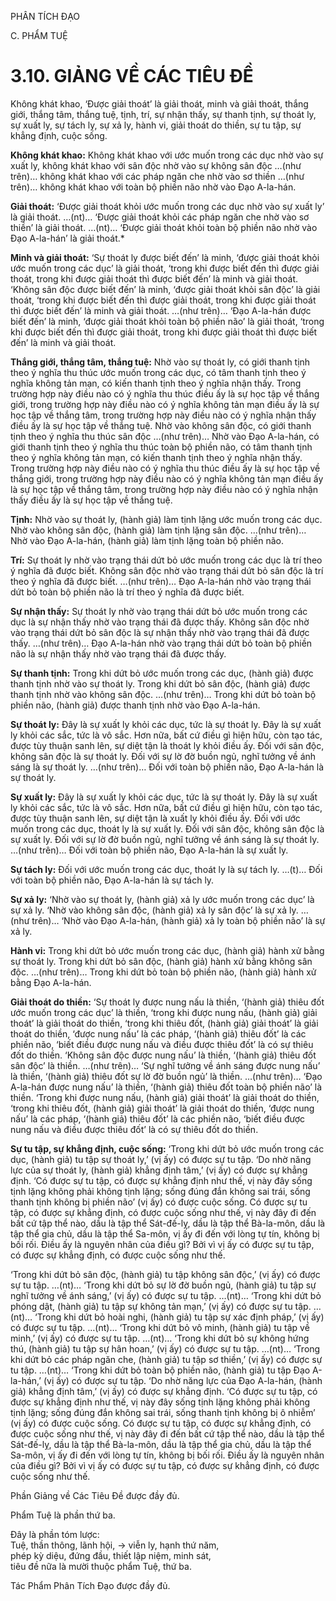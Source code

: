 PHÂN TÍCH ĐẠO

C. PHẨM TUỆ

# 3.10. GIẢNG VỀ CÁC TIÊU ĐỀ

Không khát khao, ‘Được giải thoát’ là giải thoát, minh và giải thoát, thắng giới, thắng tâm, thắng tuệ, tịnh, trí, sự nhận thấy, sự thanh tịnh, sự thoát ly, sự xuất ly, sự tách ly, sự xả ly, hành vi, giải thoát do thiền, sự tu tập, sự khẳng định, cuộc sống.

**Không khát khao:** Không khát khao với ước muốn trong các dục nhờ vào sự xuất ly, không khát khao với sân độc nhờ vào sự không sân độc …(như trên)… không khát khao với các pháp ngăn che nhờ vào sơ thiền …(như trên)… không khát khao với toàn bộ phiền não nhờ vào Đạo A-la-hán.

**Giải thoát:** ‘Được giải thoát khỏi ước muốn trong các dục nhờ vào sự xuất ly’ là giải thoát. …(nt)… ‘Được giải thoát khỏi các pháp ngăn che nhờ vào sơ thiền’ là giải thoát. …(nt)… ‘Được giải thoát khỏi toàn bộ phiền não nhờ vào Đạo A-la-hán’ là giải thoát.\*

**Minh và giải thoát:** ‘Sự thoát ly được biết đến’ là minh, ‘được giải thoát khỏi ước muốn trong các dục’ là giải thoát, ‘trong khi được biết đến thì được giải thoát, trong khi được giải thoát thì được biết đến’ là minh và giải thoát. ‘Không sân độc được biết đến’ là minh, ‘được giải thoát khỏi sân độc’ là giải thoát, ‘trong khi được biết đến thì được giải thoát, trong khi được giải thoát thì được biết đến’ là minh và giải thoát. …(như trên)… ‘Đạo A-la-hán được biết đến’ là minh, ‘được giải thoát khỏi toàn bộ phiền não’ là giải thoát, ‘trong khi được biết đến thì được giải thoát, trong khi được giải thoát thì được biết đến’ là minh và giải thoát.

**Thắng giới, thắng tâm, thắng tuệ:** Nhờ vào sự thoát ly, có giới thanh tịnh theo ý nghĩa thu thúc ước muốn trong các dục, có tâm thanh tịnh theo ý nghĩa không tản mạn, có kiến thanh tịnh theo ý nghĩa nhận thấy. Trong trường hợp này điều nào có ý nghĩa thu thúc điều ấy là sự học tập về thắng giới, trong trường hợp này điều nào có ý nghĩa không tản mạn điều ấy là sự học tập về thắng tâm, trong trường hợp này điều nào có ý nghĩa nhận thấy điều ấy là sự học tập về thắng tuệ. Nhờ vào không sân độc, có giới thanh tịnh theo ý nghĩa thu thúc sân độc …(như trên)… Nhờ vào Đạo A-la-hán, có giới thanh tịnh theo ý nghĩa thu thúc toàn bộ phiền não, có tâm thanh tịnh theo ý nghĩa không tản mạn, có kiến thanh tịnh theo ý nghĩa nhận thấy. Trong trường hợp này điều nào có ý nghĩa thu thúc điều ấy là sự học tập về thắng giới, trong trường hợp này điều nào có ý nghĩa không tản mạn điều ấy là sự học tập về thắng tâm, trong trường hợp này điều nào có ý nghĩa nhận thấy điều ấy là sự học tập về thắng tuệ.

**Tịnh:** Nhờ vào sự thoát ly, (hành giả) làm tịnh lặng ước muốn trong các dục. Nhờ vào không sân độc, (hành giả) làm tịnh lặng sân độc. …(như trên)… Nhờ vào Đạo A-la-hán, (hành giả) làm tịnh lặng toàn bộ phiền não.

**Trí:** Sự thoát ly nhờ vào trạng thái dứt bỏ ước muốn trong các dục là trí theo ý nghĩa đã được biết. Không sân độc nhờ vào trạng thái dứt bỏ sân độc là trí theo ý nghĩa đã được biết. …(như trên)… Đạo A-la-hán nhờ vào trạng thái dứt bỏ toàn bộ phiền não là trí theo ý nghĩa đã được biết.

**Sự nhận thấy:** Sự thoát ly nhờ vào trạng thái dứt bỏ ước muốn trong các dục là sự nhận thấy nhờ vào trạng thái đã được thấy. Không sân độc nhờ vào trạng thái dứt bỏ sân độc là sự nhận thấy nhờ vào trạng thái đã được thấy. …(như trên)… Đạo A-la-hán nhờ vào trạng thái dứt bỏ toàn bộ phiền não là sự nhận thấy nhờ vào trạng thái đã được thấy.

**Sự thanh tịnh:** Trong khi dứt bỏ ước muốn trong các dục, (hành giả) được thanh tịnh nhờ vào sự thoát ly. Trong khi dứt bỏ sân độc, (hành giả) được thanh tịnh nhờ vào không sân độc. …(như trên)… Trong khi dứt bỏ toàn bộ phiền não, (hành giả) được thanh tịnh nhờ vào Đạo A-la-hán.

**Sự thoát ly:** Đây là sự xuất ly khỏi các dục, tức là sự thoát ly. Đây là sự xuất ly khỏi các sắc, tức là vô sắc. Hơn nữa, bất cứ điều gì hiện hữu, còn tạo tác, được tùy thuận sanh lên, sự diệt tận là thoát ly khỏi điều ấy. Đối với sân độc, không sân độc là sự thoát ly. Đối với sự lờ đờ buồn ngủ, nghĩ tưởng về ánh sáng là sự thoát ly. …(như trên)… Đối với toàn bộ phiền não, Đạo A-la-hán là sự thoát ly.

**Sự xuất ly:** Đây là sự xuất ly khỏi các dục, tức là sự thoát ly. Đây là sự xuất ly khỏi các sắc, tức là vô sắc. Hơn nữa, bất cứ điều gì hiện hữu, còn tạo tác, được tùy thuận sanh lên, sự diệt tận là xuất ly khỏi điều ấy. Đối với ước muốn trong các dục, thoát ly là sự xuất ly. Đối với sân độc, không sân độc là sự xuất ly. Đối với sự lờ đờ buồn ngủ, nghĩ tưởng về ánh sáng là sự thoát ly. …(như trên)… Đối với toàn bộ phiền não, Đạo A-la-hán là sự xuất ly.

**Sự tách ly:** Đối với ước muốn trong các dục, thoát ly là sự tách ly. …(t)… Đối với toàn bộ phiền não, Đạo A-la-hán là sự tách ly.

**Sự xả ly:** ‘Nhờ vào sự thoát ly, (hành giả) xả ly ước muốn trong các dục’ là sự xả ly. ‘Nhờ vào không sân độc, (hành giả) xả ly sân độc’ là sự xả ly. …(như trên)… ‘Nhờ vào Đạo A-la-hán, (hành giả) xả ly toàn bộ phiền não’ là sự xả ly.

**Hành vi:** Trong khi dứt bỏ ước muốn trong các dục, (hành giả) hành xử bằng sự thoát ly. Trong khi dứt bỏ sân độc, (hành giả) hành xử bằng không sân độc. …(như trên)… Trong khi dứt bỏ toàn bộ phiền não, (hành giả) hành xử bằng Đạo A-la-hán.

**Giải thoát do thiền:** ‘Sự thoát ly được nung nấu là thiền, ‘(hành giả) thiêu đốt ước muốn trong các dục’ là thiền, ‘trong khi được nung nấu, (hành giả) giải thoát’ là giải thoát do thiền, ‘trong khi thiêu đốt, (hành giả) giải thoát’ là giải thoát do thiền, ‘được nung nấu’ là các pháp, ‘(hành giả) thiêu đốt’ là các phiền não, ‘biết điều được nung nấu và điều được thiêu đốt’ là có sự thiêu đốt do thiền. ‘Không sân độc được nung nấu’ là thiền, ‘(hành giả) thiêu đốt sân độc’ là thiền. …(như trên)… ‘Sự nghĩ tưởng về ánh sáng được nung nấu’ là thiền, ‘(hành giả) thiêu đốt sự lờ đờ buồn ngủ’ là thiền. …(như trên)… ‘Đạo A-la-hán được nung nấu’ là thiền, ‘(hành giả) thiêu đốt toàn bộ phiền não’ là thiền. ‘Trong khi được nung nấu, (hành giả) giải thoát’ là giải thoát do thiền, ‘trong khi thiêu đốt, (hành giả) giải thoát’ là giải thoát do thiền, ‘được nung nấu’ là các pháp, ‘(hành giả) thiêu đốt’ là các phiền não, ‘biết điều được nung nấu và điều được thiêu đốt’ là có sự thiêu đốt do thiền.

**Sự tu tập, sự khẳng định, cuộc sống:** ‘Trong khi dứt bỏ ước muốn trong các dục, (hành giả) tu tập sự thoát ly,’ (vị ấy) có được sự tu tập. ‘Do nhờ năng lực của sự thoát ly, (hành giả) khẳng định tâm,’ (vị ấy) có được sự khẳng định. ‘Có được sự tu tập, có được sự khẳng định như thế, vị này đây sống tịnh lặng không phải không tịnh lặng; sống đúng đắn không sai trái, sống thanh tịnh không bị phiền não’ (vị ấy) có được cuộc sống. Có được sự tu tập, có được sự khẳng định, có được cuộc sống như thế, vị này đây đi đến bất cứ tập thể nào, dầu là tập thể Sát-đế-lỵ, dầu là tập thể Bà-la-môn, dầu là tập thể gia chủ, dầu là tập thể Sa-môn, vị ấy đi đến với lòng tự tín, không bị bối rối. Điều ấy là nguyên nhân của điều gì? Bởi vì vị ấy có được sự tu tập, có được sự khẳng định, có được cuộc sống như thế.

‘Trong khi dứt bỏ sân độc, (hành giả) tu tập không sân độc,’ (vị ấy) có được sự tu tập. …(nt)… ‘Trong khi dứt bỏ sự lờ đờ buồn ngủ, (hành giả) tu tập sự nghĩ tưởng về ánh sáng,’ (vị ấy) có được sự tu tập. …(nt)… ‘Trong khi dứt bỏ phóng dật, (hành giả) tu tập sự không tản mạn,’ (vị ấy) có được sự tu tập. …(nt)… ‘Trong khi dứt bỏ hoài nghi, (hành giả) tu tập sự xác định pháp,’ (vị ấy) có được sự tu tập. …(nt)… ‘Trong khi dứt bỏ vô minh, (hành giả) tu tập về minh,’ (vị ấy) có được sự tu tập. …(nt)… ‘Trong khi dứt bỏ sự không hứng thú, (hành giả) tu tập sự hân hoan,’ (vị ấy) có được sự tu tập. …(nt)… ‘Trong khi dứt bỏ các pháp ngăn che, (hành giả) tu tập sơ thiền,’ (vị ấy) có được sự tu tập. …(nt)… ‘Trong khi dứt bỏ toàn bộ phiền não, (hành giả) tu tập Đạo A-la-hán,’ (vị ấy) có được sự tu tập. ‘Do nhờ năng lực của Đạo A-la-hán, (hành giả) khẳng định tâm,’ (vị ấy) có được sự khẳng định. ‘Có được sự tu tập, có được sự khẳng định như thế, vị này đây sống tịnh lặng không phải không tịnh lặng; sống đúng đắn không sai trái, sống thanh tịnh không bị ô nhiễm’ (vị ấy) có được cuộc sống. Có được sự tu tập, có được sự khẳng định, có được cuộc sống như thế, vị này đây đi đến bất cứ tập thể nào, dầu là tập thể Sát-đế-lỵ, dầu là tập thể Bà-la-môn, dầu là tập thể gia chủ, dầu là tập thể Sa-môn, vị ấy đi đến với lòng tự tín, không bị bối rối. Điều ấy là nguyên nhân của điều gì? Bởi vì vị ấy có được sự tu tập, có được sự khẳng định, có được cuộc sống như thế.

Phần Giảng về Các Tiêu Đề được đầy đủ.

Phẩm Tuệ là phần thứ ba.

Đây là phần tóm lược:  
Tuệ, thần thông, lãnh hội, → viễn ly, hạnh thứ năm,  
phép kỳ diệu, đứng đầu, thiết lập niệm, minh sát,  
tiêu đề nữa là mười thuộc phẩm Tuệ, thứ ba.

Tác Phẩm Phân Tích Đạo được đầy đủ.

